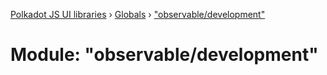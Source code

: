 [Polkadot JS UI libraries](../README.md) › [Globals](../globals.md) › ["observable/development"](_observable_development_.md)

# Module: "observable/development"


